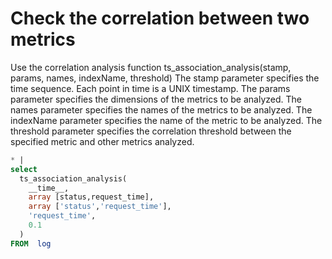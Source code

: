 # Check the correlation between two metrics

Use the correlation analysis function
ts_association_analysis(stamp, params, names, indexName, threshold)
The stamp parameter specifies the time sequence. Each point in time is a UNIX timestamp.
The params parameter specifies the dimensions of the metrics to be analyzed.
The names parameter specifies the names of the metrics to be analyzed.
The indexName parameter specifies the name of the metric to be analyzed.
The threshold parameter specifies the correlation threshold between the specified metric and other metrics analyzed.

```SQL
* |
select
  ts_association_analysis(
    __time__,
    array [status,request_time],
    array ['status','request_time'],
    'request_time',
    0.1
  )
FROM  log
```
